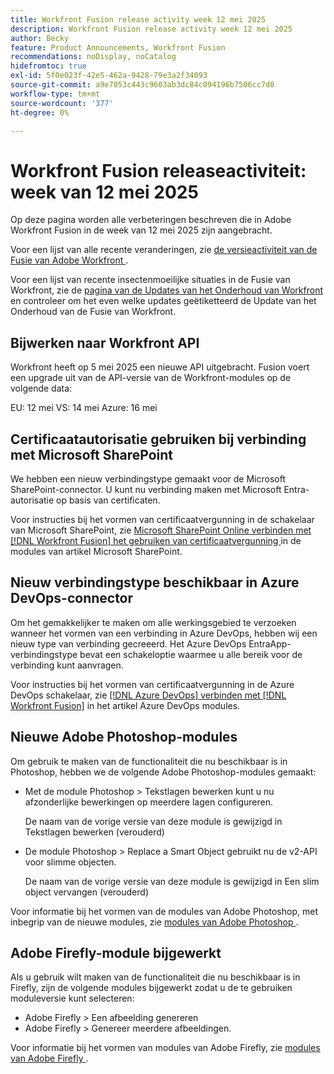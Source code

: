 ```yaml
---
title: Workfront Fusion release activity week 12 mei 2025
description: Workfront Fusion release activity week 12 mei 2025
author: Becky
feature: Product Announcements, Workfront Fusion
recommendations: noDisplay, noCatalog
hidefromtoc: true
exl-id: 5f0e023f-42e5-462a-9428-79e3a2f34093
source-git-commit: a9e7053c443c9603ab3dc84c094196b7506cc7d0
workflow-type: tm+mt
source-wordcount: '377'
ht-degree: 0%

---
```


# Workfront Fusion releaseactiviteit: week van 12 mei 2025

Op deze pagina worden alle verbeteringen beschreven die in Adobe Workfront Fusion in de week van 12 mei 2025 zijn aangebracht.

Voor een lijst van alle recente veranderingen, zie [ de versieactiviteit van de Fusie van Adobe Workfront ](/help/workfront-fusion/fusion-product-releases/fusion-release-activity.md).

Voor een lijst van recente insectenmoeilijke situaties in de Fusie van Workfront, zie de [ pagina van de Updates van het Onderhoud van Workfront ](https://experienceleague.adobe.com/en/docs/workfront-known-issues/releases/current-updates) en controleer om het even welke updates geëtiketteerd de Update van het Onderhoud van de Fusie van Workfront.

## Bijwerken naar Workfront API

Workfront heeft op 5 mei 2025 een nieuwe API uitgebracht. Fusion voert een upgrade uit van de API-versie van de Workfront-modules op de volgende data:

EU: 12 mei
VS: 14 mei
Azure: 16 mei

## Certificaatautorisatie gebruiken bij verbinding met Microsoft SharePoint

We hebben een nieuw verbindingstype gemaakt voor de Microsoft SharePoint-connector. U kunt nu verbinding maken met Microsoft Entra-autorisatie op basis van certificaten.

Voor instructies bij het vormen van certificaatvergunning in de schakelaar van Microsoft SharePoint, zie [ Microsoft SharePoint Online verbinden met  [!DNL Workfront Fusion]  het gebruiken van certificaatvergunning ](/help/workfront-fusion/references/apps-and-modules/third-party-connectors/sharepoint-modules.md#connect-microsoft-sharepoint-online-to-workfront-fusion-using-certificate-authorization) in de modules van artikel Microsoft SharePoint.

## Nieuw verbindingstype beschikbaar in Azure DevOps-connector

Om het gemakkelijker te maken om alle werkingsgebied te verzoeken wanneer het vormen van een verbinding in Azure DevOps, hebben wij een nieuw type van verbinding gecreeerd. Het Azure DevOps EntraApp-verbindingstype bevat een schakeloptie waarmee u alle bereik voor de verbinding kunt aanvragen.

Voor instructies bij het vormen van certificaatvergunning in de Azure DevOps schakelaar, zie [  [!DNL Azure DevOps]  verbinden met  [!DNL Workfront Fusion]](/help/workfront-fusion/references/apps-and-modules/third-party-connectors/azure-dev-ops.md#connect-azure-devops-to-workfront-fusion) in het artikel Azure DevOps modules.

## Nieuwe Adobe Photoshop-modules

Om gebruik te maken van de functionaliteit die nu beschikbaar is in Photoshop, hebben we de volgende Adobe Photoshop-modules gemaakt:

* Met de module Photoshop > Tekstlagen bewerken kunt u nu afzonderlijke bewerkingen op meerdere lagen configureren.

  De naam van de vorige versie van deze module is gewijzigd in Tekstlagen bewerken (verouderd)
* De module Photoshop > Replace a Smart Object gebruikt nu de v2-API voor slimme objecten.

  De naam van de vorige versie van deze module is gewijzigd in Een slim object vervangen (verouderd)

Voor informatie bij het vormen van de modules van Adobe Photoshop, met inbegrip van de nieuwe modules, zie [ modules van Adobe Photoshop ](/help/workfront-fusion/references/apps-and-modules/adobe-connectors/adobe-photoshop-modules.md).

## Adobe Firefly-module bijgewerkt

Als u gebruik wilt maken van de functionaliteit die nu beschikbaar is in Firefly, zijn de volgende modules bijgewerkt zodat u de te gebruiken moduleversie kunt selecteren:

* Adobe Firefly > Een afbeelding genereren
* Adobe Firefly > Genereer meerdere afbeeldingen.

Voor informatie bij het vormen van modules van Adobe Firefly, zie [ modules van Adobe Firefly ](/help/workfront-fusion/references/apps-and-modules/adobe-connectors/adobe-firefly-modules.md).
